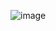 ![image](https://github.com/AnonimowyXD/mave_loadteleport/assets/46579570/b67c7a3a-6583-4873-8691-418b381ce37f)
